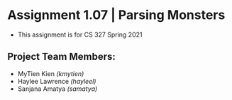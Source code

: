 # Assignment 1.07 | Parsing Monsters
- This assignment is for CS 327 Spring 2021

## Project Team Members:
- MyTien Kien *(kmytien)*
- Haylee Lawrence *(hayleel)*
- Sanjana Amatya *(samatya)*


